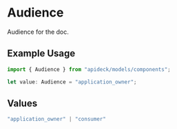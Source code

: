 # Audience

Audience for the doc.

## Example Usage

```typescript
import { Audience } from "apideck/models/components";

let value: Audience = "application_owner";
```

## Values

```typescript
"application_owner" | "consumer"
```